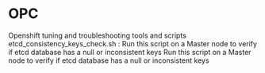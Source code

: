 # OPC
Openshift tuning and troubleshooting tools and scripts
 etcd_consistency_keys_check.sh  : Run this script on a Master node to verify if etcd database has a null or inconsistent keys Run this script on a Master node to verify if etcd database has a null or inconsistent keys
